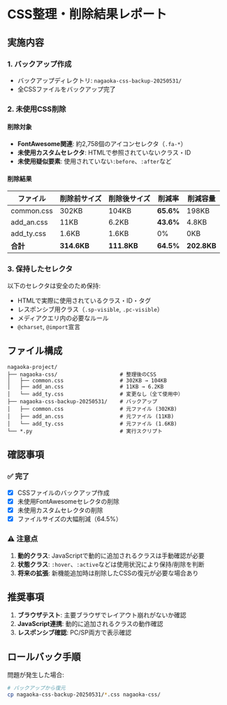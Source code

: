 # CSS整理・削除結果レポート

## 実施内容

### 1. バックアップ作成
- バックアップディレクトリ: `nagaoka-css-backup-20250531/`
- 全CSSファイルをバックアップ完了

### 2. 未使用CSS削除

#### 削除対象
- **FontAwesome関連**: 約2,758個のアイコンセレクタ（`.fa-*`）
- **未使用カスタムセレクタ**: HTMLで参照されていないクラス・ID
- **未使用疑似要素**: 使用されていない`:before`、`:after`など

#### 削除結果

| ファイル | 削除前サイズ | 削除後サイズ | 削減率 | 削減容量 |
|---------|------------|------------|--------|---------|
| common.css | 302KB | 104KB | **65.6%** | 198KB |
| add_an.css | 11KB | 6.2KB | **43.6%** | 4.8KB |
| add_ty.css | 1.6KB | 1.6KB | 0% | 0KB |
| **合計** | **314.6KB** | **111.8KB** | **64.5%** | **202.8KB** |

### 3. 保持したセレクタ

以下のセレクタは安全のため保持:
- HTMLで実際に使用されているクラス・ID・タグ
- レスポンシブ用クラス（`.sp-visible`, `.pc-visible`）
- メディアクエリ内の必要なルール
- `@charset`, `@import`宣言

## ファイル構成

```
nagaoka-project/
├── nagaoka-css/                    # 整理後のCSS
│   ├── common.css                  # 302KB → 104KB
│   ├── add_an.css                  # 11KB → 6.2KB
│   └── add_ty.css                  # 変更なし（全て使用中）
├── nagaoka-css-backup-20250531/    # バックアップ
│   ├── common.css                  # 元ファイル (302KB)
│   ├── add_an.css                  # 元ファイル (11KB)
│   └── add_ty.css                  # 元ファイル (1.6KB)
└── *.py                            # 実行スクリプト
```

## 確認事項

### ✅ 完了
- [x] CSSファイルのバックアップ作成
- [x] 未使用FontAwesomeセレクタの削除
- [x] 未使用カスタムセレクタの削除
- [x] ファイルサイズの大幅削減（64.5%）

### ⚠️ 注意点
1. **動的クラス**: JavaScriptで動的に追加されるクラスは手動確認が必要
2. **状態クラス**: `:hover`、`:active`などは使用状況により保持/削除を判断
3. **将来の拡張**: 新機能追加時は削除したCSSの復元が必要な場合あり

## 推奨事項

1. **ブラウザテスト**: 主要ブラウザでレイアウト崩れがないか確認
2. **JavaScript連携**: 動的に追加されるクラスの動作確認
3. **レスポンシブ確認**: PC/SP両方で表示確認

## ロールバック手順

問題が発生した場合:
```bash
# バックアップから復元
cp nagaoka-css-backup-20250531/*.css nagaoka-css/
```